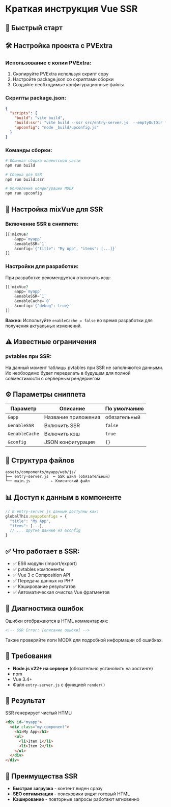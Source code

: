 # Краткая инструкция Vue SSR

## 🚀 **Быстрый старт**
## 🛠️ **Настройка проекта с PVExtra**

### **Использование с копии PVExtra:**
1. Скопируйте PVExtra используя скрипт copy
2. Настройте package.json со скриптами сборки
3. Создайте необходимые конфигурационные файлы

### **Скрипты package.json:**
```json
{
  "scripts": {
    "build": "vite build",
    "build:ssr": "vite build --ssr src/entry-server.js  --emptyOutDir false",
    "upconfig": "node _build/upconfig.js"
  }
}
```

### **Команды сборки:**
```bash
# Обычная сборка клиентской части
npm run build

# Сборка для SSR
npm run build:ssr

# Обновление конфигурации MODX
npm run upconfig
```

## 🔧 **Настройка mixVue для SSR**

### **Включение SSR в сниппете:**
```php
[[!mixVue? 
    &app=`myapp`
    &enableSSR=`1`
    &config=`{"title": "My App", "items": [...]}`
]]
```

### **Настройки для разработки:**
При разработке рекомендуется отключать кэш:
```php
[[!mixVue? 
    &app=`myapp`
    &enableSSR=`1`
    &enableCache=`0`
    &config=`{"debug": true}`
]]
```

**Важно:** Используйте `enableCache = false` во время разработки для получения актуальных изменений.

## ⚠️ **Известные ограничения**

### **pvtables при SSR:**
На данный момент таблицы pvtables при SSR не заполняются данными. Их необходимо будет переделать в будущем для полной совместимости с серверным рендерингом.

## ⚙️ **Параметры сниппета**

| Параметр | Описание | По умолчанию |
|----------|----------|--------------|
| `&app` | Название приложения | обязательный |
| `&enableSSR` | Включить SSR | `false` |
| `&enableCache` | Включить кэш | `true` |
| `&config` | JSON конфигурация | `{}` |

## 📁 **Структура файлов**
```
assets/components/myapp/web/js/
├── entry-server.js  ← SSR файл (обязательный)
└── main.js         ← Клиентский файл
```

## 📊 **Доступ к данным в компоненте**
```javascript
// В entry-server.js данные доступны как:
globalThis.myappConfigs = {
  "title": "My App",
  "items": [...],
  // ... другие данные из &config
}
```

## ✅ **Что работает в SSR:**
- ✅ ES6 модули (import/export)
- ✅ pvtables компоненты
- ✅ Vue 3 с Composition API
- ✅ Передача данных из PHP
- ✅ Кэширование результатов
- ✅ Автоматическая очистка Vue фрагментов

## 🐛 **Диагностика ошибок**
Ошибки отображаются в HTML комментариях:
```html
<!-- SSR Error: [описание ошибки] -->
```

Также проверяйте логи MODX для подробной информации об ошибках.

## 📝 **Требования**
- **Node.js v22+ на сервере** (обязательно установить на хостинге)
- npm
- Vue 3.4+
- Файл `entry-server.js` с функцией `render()`

## 🔄 **Результат**
SSR генерирует чистый HTML:
```html
<div id="myapp">
  <div class="my-component">
    <h1>My App</h1>
    <ul>
      <li>Item 1</li>
      <li>Item 2</li>
    </ul>
  </div>
</div>
```

## 🚀 **Преимущества SSR**
- **Быстрая загрузка** - контент виден сразу
- **SEO оптимизация** - поисковики видят готовый HTML
- **Кэширование** - повторные запросы работают мгновенно

